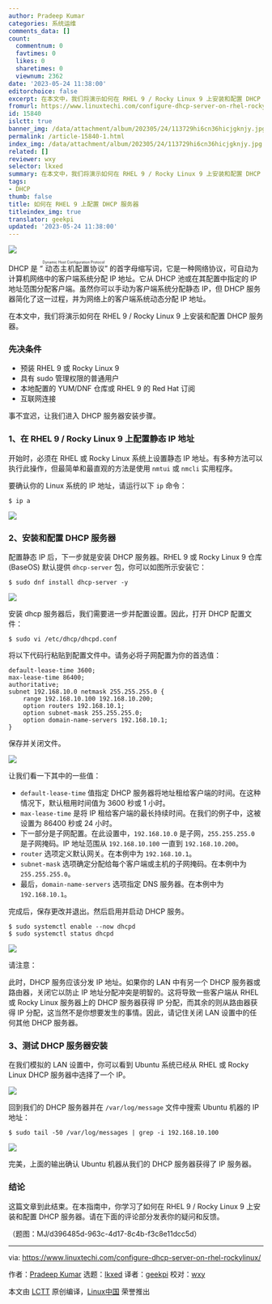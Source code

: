 ```yaml
---
author: Pradeep Kumar
categories: 系统运维
comments_data: []
count:
  commentnum: 0
  favtimes: 0
  likes: 0
  sharetimes: 0
  viewnum: 2362
date: '2023-05-24 11:38:00'
editorchoice: false
excerpt: 在本文中，我们将演示如何在 RHEL 9 / Rocky Linux 9 上安装和配置 DHCP 服务器。
fromurl: https://www.linuxtechi.com/configure-dhcp-server-on-rhel-rockylinux/
id: 15840
islctt: true
banner_img: /data/attachment/album/202305/24/113729hi6cn36hicjgknjy.jpg
permalink: /article-15840-1.html
index_img: /data/attachment/album/202305/24/113729hi6cn36hicjgknjy.jpg.thumb.jpg
related: []
reviewer: wxy
selector: lkxed
summary: 在本文中，我们将演示如何在 RHEL 9 / Rocky Linux 9 上安装和配置 DHCP 服务器。
tags:
- DHCP
thumb: false
title: 如何在 RHEL 9 上配置 DHCP 服务器
titleindex_img: true
translator: geekpi
updated: '2023-05-24 11:38:00'
---
```


![](/data/attachment/album/202305/24/113729hi6cn36hicjgknjy.jpg)


DHCP 是 “<ruby> 动态主机配置协议 <rt>  Dynamic Host Configuration Protocol </rt></ruby>” 的首字母缩写词，它是一种网络协议，可自动为计算机网络中的客户端系统分配 IP 地址。它从 DHCP 池或在其配置中指定的 IP 地址范围分配客户端。虽然你可以手动为客户端系统分配静态 IP，但 DHCP 服务器简化了这一过程，并为网络上的客户端系统动态分配 IP 地址。


在本文中，我们将演示如何在 RHEL 9 / Rocky Linux 9 上安装和配置 DHCP 服务器。


### 先决条件


* 预装 RHEL 9 或 Rocky Linux 9
* 具有 sudo 管理权限的普通用户
* 本地配置的 YUM/DNF 仓库或 RHEL 9 的 Red Hat 订阅
* 互联网连接


事不宜迟，让我们进入 DHCP 服务器安装步骤。


### 1、在 RHEL 9 / Rocky Linux 9 上配置静态 IP 地址


开始时，必须在 RHEL 或 Rocky Linux 系统上设置静态 IP 地址。有多种方法可以执行此操作，但最简单和最直观的方法是使用 `nmtui` 或 `nmcli` 实用程序。


要确认你的 Linux 系统的 IP 地址，请运行以下 `ip` 命令：



```
$ ip a

```

![](/data/attachment/album/202305/24/113959vpdmdmoziqlzuceq.jpg)


### 2、安装和配置 DHCP 服务器


配置静态 IP 后，下一步就是安装 DHCP 服务器。RHEL 9 或 Rocky Linux 9 仓库 (BaseOS) 默认提供 `dhcp-server` 包，你可以如图所示安装它：



```
$ sudo dnf install dhcp-server -y

```

![](/data/attachment/album/202305/24/114007suu79zudswdwruup.jpg)


安装 dhcp 服务器后，我们需要进一步并配置设置。因此，打开 DHCP 配置文件：



```
$ sudo vi /etc/dhcp/dhcpd.conf

```

将以下代码行粘贴到配置文件中。请务必将子网配置为你的首选值：



```
default-lease-time 3600;
max-lease-time 86400;
authoritative;
subnet 192.168.10.0 netmask 255.255.255.0 {
    range 192.168.10.100 192.168.10.200;
    option routers 192.168.10.1;
    option subnet-mask 255.255.255.0;
    option domain-name-servers 192.168.10.1;
}

```

保存并关闭文件。


![](/data/attachment/album/202305/24/114014hbylyyuyhocyutfz.jpg)


让我们看一下其中的一些值：


* `default-lease-time` 值指定 DHCP 服务器将地址租给客户端的时间。在这种情况下，默认租用时间值为 3600 秒或 1 小时。
* `max-lease-time` 是将 IP 租给客户端的最长持续时间。在我们的例子中，这被设置为 86400 秒或 24 小时。
* 下一部分是子网配置。在此设置中，`192.168.10.0` 是子网，`255.255.255.0` 是子网掩码。IP 地址范围从 `192.168.10.100` 一直到 `192.168.10.200`。
* `router` 选项定义默认网关。在本例中为 `192.168.10.1`。
* `subnet-mask` 选项确定分配给每个客户端或主机的子网掩码。在本例中为 `255.255.255.0`。
* 最后，`domain-name-servers` 选项指定 DNS 服务器。在本例中为 `192.168.10.1`。


完成后，保存更改并退出。然后启用并启动 DHCP 服务。



```
$ sudo systemctl enable --now dhcpd
$ sudo systemctl status dhcpd

```

![](/data/attachment/album/202305/24/114121btodpgs4zi2b5dfs.jpg)


请注意：


此时，DHCP 服务应该分发 IP 地址。如果你的 LAN 中有另一个 DHCP 服务器或路由器，关闭它以防止 IP 地址分配冲突是明智的。这将导致一些客户端从 RHEL 或 Rocky Linux 服务器上的 DHCP 服务器获得 IP 分配，而其余的则从路由器获得 IP 分配，这当然不是你想要发生的事情。因此，请记住关闭 LAN 设置中的任何其他 DHCP 服务器。


### 3、测试 DHCP 服务器安装


在我们模拟的 LAN 设置中，你可以看到 Ubuntu 系统已经从 RHEL 或 Rocky Linux DHCP 服务器中选择了一个 IP。


![](/data/attachment/album/202305/24/114129uxry9pverzrpwwrr.jpg)


回到我们的 DHCP 服务器并在 `/var/log/message` 文件中搜索 Ubuntu 机器的 IP 地址：



```
$ sudo tail -50 /var/log/messages | grep -i 192.168.10.100

```

![](/data/attachment/album/202305/24/114136v4ra2a3m24gm424g.jpg)


完美，上面的输出确认 Ubuntu 机器从我们的 DHCP 服务器获得了 IP 服务器。


### 结论


这篇文章到此结束。在本指南中，你学习了如何在 RHEL 9 / Rocky Linux 9 上安装和配置 DHCP 服务器。请在下面的评论部分发表你的疑问和反馈。


（题图：MJ/d396485d-963c-4d17-8c4b-f3c8e11dcc5d）




---


via: <https://www.linuxtechi.com/configure-dhcp-server-on-rhel-rockylinux/>


作者：[Pradeep Kumar](https://www.linuxtechi.com/author/pradeep/) 选题：[lkxed](https://github.com/lkxed/) 译者：[geekpi](https://github.com/geekpi) 校对：[wxy](https://github.com/wxy)


本文由 [LCTT](https://github.com/LCTT/TranslateProject) 原创编译，[Linux中国](https://linux.cn/) 荣誉推出